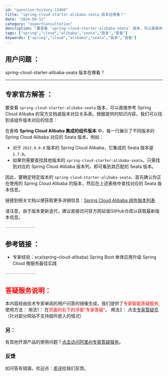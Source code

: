 ```yaml
---
id: "question-history-13460"
title: "spring-cloud-starter-alibaba-seata 版本在哪看？"
date: "2024-09-12"
category: "expertConsultation"
description: "要查看 `spring-cloud-starter-alibaba-seata` 版本，可以直接参考 Spring Cloud Alibaba 的官方文档或版本对应关系表。根据提供的知识内容，我们可以找到该组件版本对应的信息：在表格 **Spring Cloud Alibaba 集成的组件版本** "
tags: ["spring","cloud","alibaba","seata","版本","查看"]
keywords: ["spring","cloud","alibaba","seata","版本","查看"]
---
```


## 用户问题 ： 
 spring-cloud-starter-alibaba-seata 版本在哪看？  

---------------
## 专家官方解答 ：

要查看 `spring-cloud-starter-alibaba-seata` 版本，可以直接参考 Spring Cloud Alibaba 的官方文档或版本对应关系表。根据提供的知识内容，我们可以找到该组件版本对应的信息：

在表格 **Spring Cloud Alibaba 集成的组件版本** 中，每一行展示了不同版本的 Spring Cloud Alibaba 对应的 Seata 版本。例如：

- 对于 `2022.0.0.0` 版本的 Spring Cloud Alibaba，它集成的 Seata 版本是 `1.7.0`。
- 如果你需要查找其他版本的 `spring-cloud-starter-alibaba-seata`，只需找到对应的 Spring Cloud Alibaba 版本列，即可看到其匹配的 Seata 版本。

因此，要确定特定版本的 `spring-cloud-starter-alibaba-seata`，首先确认你正在使用的 Spring Cloud Alibaba 的版本，然后在上述表格中查找对应的 Seata 版本信息。

链接到相关文档以便获取更多详细信息：[Spring Cloud Alibaba 组件版本列表](https://sca.aliyun.com/zh-cn/docs/next/user-guide/nacos/quick-start#%E6%8E%A5%E5%85%A5-nacos-%E6%9C%8D%E5%8A%A1%E6%B3%A8%E5%86%8C%E4%B8%8E%E5%8F%91%E7%8E%B0)

请注意，由于版本更新迭代，建议直接访问官方网站或GitHub仓库以获取最新版本信息。


<font color="#949494">---------------</font> 


## 参考链接 ：

* 专家经验：sca(spring-cloud-alibaba) Spring Boot 单体应用升级 Spring Cloud 微服务最佳实践 


 <font color="#949494">---------------</font> 
 


## <font color="#FF0000">答疑服务说明：</font> 

本内容经由技术专家审阅的用户问答的镜像生成，我们提供了<font color="#FF0000">专家智能答疑服务</font>,使用方法：
用法1： 在<font color="#FF0000">页面的右下的浮窗”专家答疑“</font>。
用法2： 点击[专家答疑页](https://answer.opensource.alibaba.com/docs/intro)（针对部分网站不支持插件嵌入的情况）
### 另：


有其他开源产品的使用问题？[点击访问阿里AI专家答疑服务](https://answer.opensource.alibaba.com/docs/intro)。
### 反馈
如问答有错漏，欢迎点：[差评](https://ai.nacos.io/user/feedbackByEnhancerGradePOJOID?enhancerGradePOJOId=17086)给我们反馈。
